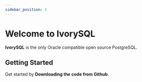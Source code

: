 ```yaml
---
sidebar_position: 2
---
```


# Welcome to IvorySQL

**IvorySQL** is the only Oracle compatible open source PostgreSQL.

## Getting Started

Get started by **Downloading the code from Github**.
